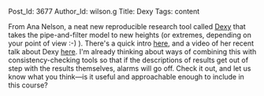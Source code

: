 Post_Id: 3677
Author_Id: wilson.g
Title: Dexy
Tags: content

<p>From Ana Nelson, a neat new reproducible research tool called <a href="http://blog.dexy.it/">Dexy</a> that takes the pipe-and-filter model to new heights (or extremes, depending on your point of view :-) ).  There's a quick intro <a href="http://blog.dexy.it/13">here</a>, and a video of her recent talk about Dexy <a href="http://blog.dexy.it/247">here</a>. I'm already thinking about ways of combining this with consistency-checking tools so that if the descriptions of results get out of step with the results themselves, alarms will go off.  Check it out, and let us know what you think&mdash;is it useful and approachable enough to include in this course?</p>
